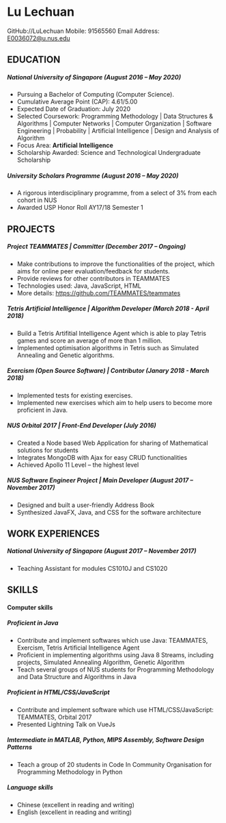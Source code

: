 # Lu Lechuan

GitHub://LuLechuan
Mobile:  91565560
Email Address: E0036072@u.nus.edu

## EDUCATION

##### National University of Singapore (August 2016 – May 2020)
- Pursuing a Bachelor of Computing (Computer Science).
- Cumulative Average Point (CAP): 4.61/5.00
- Expected Date of Graduation: July 2020
- Selected Coursework: Programming Methodology | Data Structures & Algorithms | Computer Networks | Computer Organization | Software Engineering | Probability | Artificial Intelligence | Design and Analysis of Algorithm
- Focus Area: <b>Artificial Intelligence</b>
- Scholarship Awarded: Science and Technological Undergraduate Scholarship

##### University Scholars Programme (August 2016 – May 2020)
- A rigorous interdisciplinary programme, from a select of 3% from each cohort in NUS
- Awarded USP Honor Roll AY17/18 Semester 1

## PROJECTS

##### Project TEAMMATES | Committer (December 2017 – Ongoing)
- Make contributions to improve the functionalities of the project, which aims for online peer evaluation/feedback for students.
- Provide reviews for other contributors in TEAMMATES
- Technologies used: Java, JavaScript, HTML
- More details: https://github.com/TEAMMATES/teammates

##### Tetris Artificial Intelligence | Algorithm Developer (March 2018 - April 2018)
- Build a Tetris Artifitial Intelligence Agent which is able to play Tetris games and score an average of more than 1 million.
- Implemented optimisation algorithms in Tetris such as Simulated Annealing and Genetic algorithms.

##### Exercism (Open Source Software) | Contributor (Janary 2018 - March 2018)
- Implemented tests for existing exercises.
- Implemented new exercises which aim to help users to become more proficient in Java.

##### NUS Orbital 2017 | Front-End Developer (July 2016)
- Created a Node based Web Application for sharing of Mathematical solutions for students
- Integrates MongoDB with Ajax for easy CRUD functionalities
- Achieved Apollo 11 Level – the highest level

##### NUS Software Engineer	Project | Main Developer (August 2017 – November 2017)
- Designed and built a user-friendly Address Book
- Synthesized JavaFX, Java, and CSS for the software architecture

## WORK EXPERIENCES

##### National University of Singapore (August 2017 – November 2017)
- Teaching Assistant for modules CS1010J and CS1020

## SKILLS

#### Computer skills
##### Proficient in Java
- Contribute and implement softwares which use Java: TEAMMATES, Exercism, Tetris Artificial Intelligence Agent
- Proficient in implementing algorithms using Java 8 Streams, including projects, Simulated Annealing Algorithm, Genetic Algorithm
- Teach several groups of NUS students for Programming Methodology and Data Structure and Algorithms in Java
##### Proficient in HTML/CSS/JavaScript
- Contribute and implement software which use HTML/CSS/JavaScript: TEAMMATES, Orbital 2017
- Presented Lightning Talk on VueJs
##### Imtermediate in MATLAB, Python, MIPS Assembly, Software Design Patterns
- Teach a group of 20 students in Code In Community Organisation for Programming Methodology in Python

##### Language skills
- Chinese (excellent in reading and writing)
- English (excellent in reading and writing)
